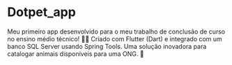 # Dotpet_app
Meu primeiro app desenvolvido para o meu trabalho de conclusão de curso no ensino médio técnico! 📱💼 Criado com Flutter (Dart) e integrado com um banco SQL Server usando Spring Tools. Uma solução inovadora para catalogar animais disponíveis para uma ONG. 🐾
